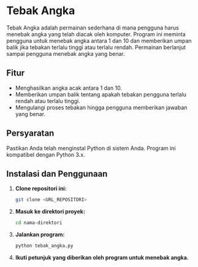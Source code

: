# Tebak Angka

Tebak Angka adalah permainan sederhana di mana pengguna harus menebak angka yang telah diacak oleh komputer. Program ini meminta pengguna untuk menebak angka antara 1 dan 10 dan memberikan umpan balik jika tebakan terlalu tinggi atau terlalu rendah. Permainan berlanjut sampai pengguna menebak angka yang benar.

## Fitur

- Menghasilkan angka acak antara 1 dan 10.
- Memberikan umpan balik tentang apakah tebakan pengguna terlalu rendah atau terlalu tinggi.
- Mengulangi proses tebakan hingga pengguna memberikan jawaban yang benar.

## Persyaratan

Pastikan Anda telah menginstal Python di sistem Anda. Program ini kompatibel dengan Python 3.x.

## Instalasi dan Penggunaan

1. **Clone repositori ini:**

    ```bash
    git clone <URL_REPOSITORI>
    ```

2. **Masuk ke direktori proyek:**

    ```bash
    cd nama-direktori
    ```

3. **Jalankan program:**

    ```bash
    python tebak_angka.py
    ```

4. **Ikuti petunjuk yang diberikan oleh program untuk menebak angka.**
